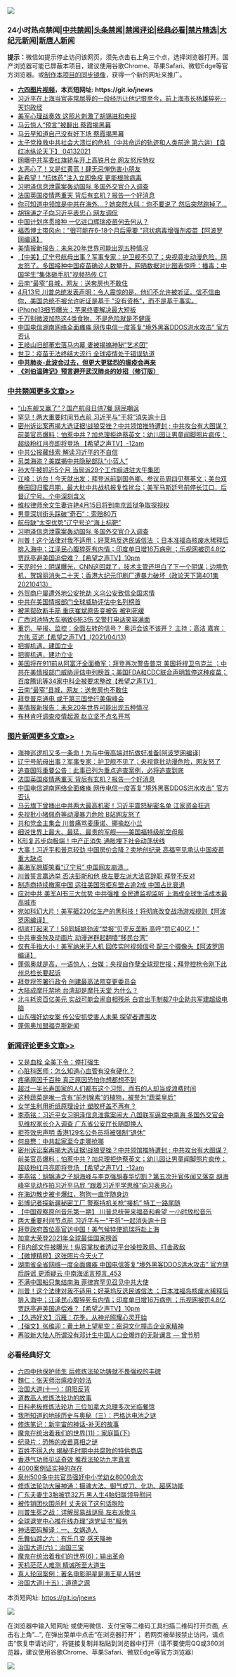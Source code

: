 ![](https://raw.githubusercontent.com/fqnews/bnews/master/64photo/fqnews-qr.jpg)

<div id="tt">
<h3>24小时热点禁闻|<a href="#%E4%B8%AD%E5%85%B1%E7%A6%81%E9%97%BB%E6%9B%B4%E5%A4%9A%E6%96%87%E7%AB%A0">中共禁闻</a>|<a href="#%E5%9B%BE%E7%89%87%E6%96%B0%E9%97%BB%E6%9B%B4%E5%A4%9A%E6%96%87%E7%AB%A0">头条禁闻</a>|<a href="#%E6%96%B0%E9%97%BB%E8%AF%84%E8%AE%BA%E6%9B%B4%E5%A4%9A%E6%96%87%E7%AB%A0">禁闻评论|<a href="#%E5%BF%85%E7%9C%8B%E7%BB%8F%E5%85%B8%E5%A5%BD%E6%96%87">经典必看|<a href="/video.md#%E7%A6%81%E7%89%87%E7%B2%BE%E9%80%89">禁片精选</a>|<a href="https://github.com/fqnews/djy/blob/master/gb/nf1351518.md#1">大纪元新闻</a>|<a href="https://github.com/fqnews/ntdtv/blob/master/gb/prog204.md#1">新唐人新闻</a></h3>
<div><b>提示：</b>微信如提示停止访问该网页，须先点击右上角三个点，选择浏览器打开。国产浏览器可能已屏蔽本项目，建议使用谷歌Chrome、苹果Safari、微软Edge等官方浏览器。或<a href="https://github.com/fqnews/bnews/blob/master/%E5%88%B6%E4%BD%9Cgit%E7%A6%81%E9%97%BB%E9%95%9C%E5%83%8F.md">制作本项目的同步镜像</a>，获得一个新的网址来推广。</div>
<ul>
<li><b><a href="http://d1.bdrive.tk/64.mp4" target="_blank">六四图片视频</a>，本页短网址: https://git.io/jnews</b></li>
<li><a href="/bannedvideo/20210413/1525352.md">习近平在上海当官非常屈辱的一段经历让他记恨至今，前上海市长杨雄猝死--天钧政经</a></li>
<li><a href="/cbnews/20210413/1525384.md">美军心理战奏效 这照片刺激了胡锡进和央视</a></li>
<li><a href="/comments/20210413/1525476.md">马云惊人“预言”被翻出 蔡霞揭黑幕</a></li>
<li><a href="/cbnews/20210413/1525559.md">马云早知道自己没有好下场 蔡霞揭黑幕</a></li>
<li><a href="/comments/20210413/1525391.md">太子党挽救中共社会大溃烂的危机（中共命运的轨迹和人类前途  第六讲）【袁红冰纵论天下】 04132021</a></li>
<li><a href="/cnnews/20210414/1525664.md">网曝中共军委红旗轿车开上高铁月台 网友怒斥特权</a></li>
<li><a href="/cbnews/20210413/1525373.md">太恶心了！又是红黄蓝！肆无忌惮伤害小朋友</a></li>
<li><a href="/cnnews/20210413/1525453.md">新希望！“抗体药”注入立即免疫 更能根除病毒</a></li>
<li><a href="/cbnews/20210414/1525888.md">习明泽信息泄露案轰动国际 多国外交官介入调查</a></li>
<li><a href="/topimagenews/20210414/1525717.md">法国英国疫情两重天 背后有玄机？报告一个好消息</a></li>
<li><a href="/cnnews/20210413/1525324.md">你可知道中领馆是中共在海外…？她突然大叫：你不要说了 然后突然跑掉了…</a></li>
<li><a href="/cnnews/20210414/1525896.md">胡锦涛之子向习近平表忠心 网友调侃</a></li>
<li><a href="/headline/20210414/1525600.md">中国计划序贯接种 一亿进口辉瑞疫苗何去何从？</a></li>
<li><a href="/cnnews/20210413/1525325.md">福西博士带风向："很可能在6-18个月后需要 "冠状病毒增强剂疫苗【阿波罗网编译】</a></li>
<li><a href="/cbnews/20210414/1525700.md">美情报新报告：未来20年世界可能出现五种情况</a></li>
<li><a href="/bannedvideo/20210414/1525741.md">【中美】辽宁号航母出事？军事专家：护卫舰不见了；央视竟批动漫危险，网友怒了。多国接种中国疫苗确诊人数攀升，网晒数据对比图表惊呼：播毒；中国学生“集体砸手机”视频热传 CT</a></li>
<li><a href="/cbnews/20210414/1525718.md">云南“最窄”县城，网友：送套房也不敢住</a></li>
<li><a href="/comments/20210414/1525719.md">4月13号  川普总统发表声明：令人震惊的是，他们不允许被听证。信不信由你，美国总统不被允许听证是基于 "没有资格"，而不是基于事实。</a></li>
<li><a href="/cnnews/20210414/1525847.md">iPhone13细节曝光：苹果终要解决最大短板</a></li>
<li><a href="/health/20210414/1525744.md">千万别微波加热这4类食物，不是危险就是不健康</a></li>
<li><a href="/topimagenews/20210414/1525699.md">中国电信湖南网络全面瘫痪 网传电信一度答复“境外黑客DDOS洪水攻击” 官方否认</a></li>
<li><a href="/comments/20210413/1525475.md">王岐山旧部董宏落马内幕 妻被揭搞神秘“艺术团”</a></li>
<li><a href="/cnnews/20210413/1525516.md">世卫：疫苗无法终结大流行 全球疫情处于错误轨道</a></li>
<li><b><a href="/comments/20200211/1275071.md" target="_blank">中共肺炎-此波会过去，但更大更猛烈的瘟疫会再来</a></b></li>
<li><b><a href="/comments/20200207/1272816.md" target="_blank">《刘伯温碑记》预言避开武汉肺炎的妙招（修订版）</a></b></li>
</ul>
</div>

<div class="catlist">
<h3><a href="/cbnews/" target="_blank">中共禁闻</a><span><a href="/cbnews/" target="_blank" rel="nofollow">更多文章>></a></span></h3>
<ul>
<li><a href="/cbnews/20210414/1526006.md" target="_blank">“山东舰又赢了”？国产航母日供7餐 网民嘲讽</a></li>
<li><a href="/cbnews/20210414/1525995.md" target="_blank">罕见！两大重要时间节点前 习近平与&#8221;干将&#8221;消失逾十日</a></li>
<li><a href="/comments/20210414/1525953.md" target="_blank">密州诉讼案再揭大选证据!战狼受挫？中共领馆推特遭封 ; 中共攻台有大图谋？前美官员爆料；怕惹中共？加总理拒绝蔡英文；幼儿园让男童闻脚照片疯传；超级粉红月亮即将登场 【希望之声TV】-12am</a></li>
<li><a href="/cbnews/20210414/1525952.md" target="_blank">中共公报藏线索 解读习近平的不自信</a></li>
<li><a href="/cbnews/20210414/1525951.md" target="_blank">另类海盗？美媒揭中共隐秘部队“小蓝人”</a></li>
<li><a href="/cbnews/20210414/1525950.md" target="_blank">孙大午被抓近5个月 当局派29个工作组进驻大午集团</a></li>
<li><a href="/cbnews/20210414/1525947.md" target="_blank">江峰：访台！今天就出发：拜登派前副国务卿、参议员周四见蔡英文；美台双橡园回归蜜月期，最大批中共战机报复性扰台；美军马斯廷号前停长江口，后督辽宁号，个中深刻含义</a></li>
<li><a href="/cbnews/20210414/1525920.md" target="_blank">维权律师余文生妻许艳4月15日将到南京监狱争取探视权</a></li>
<li><a href="/cbnews/20210414/1525908.md" target="_blank">男童深圳街头踩破“奇石”：索赔80万</a></li>
<li><a href="/cbnews/20210414/1525890.md" target="_blank">航母缺“太空优势”辽宁号沦“海上标靶”</a></li>
<li><a href="/cbnews/20210414/1525888.md" target="_blank">习明泽信息泄露案轰动国际 多国外交官介入调查</a></li>
<li><a href="/comments/20210414/1525880.md" target="_blank">川普！这个法律对我不适用；好莱坞反选民诚信法 ；日本准福岛核废水稀释后排入海中；江泽民心腹猝死有内情；印度单日增16万病例 ；乐视网被罚4.8亿 贾跃亭避美国追偿难？【希望之声TV】10pm</a></li>
<li><a href="/cbnews/20210414/1525863.md" target="_blank">天亮时分：阴谋曝光，CNN这回栽了，技术主管还坦白了下一个阴谋；边境危机，贺锦丽消失二十天；香港大纪元印刷厂遭暴力破坏（政论天下第401集 20210413）</a></li>
<li><a href="/cbnews/20210414/1525834.md" target="_blank">外贸商户屡遭外地公安抢劫 义乌公安致信全国求情</a></li>
<li><a href="/cbnews/20210414/1525803.md" target="_blank">中共在美国情报部门全球威胁评估中名列榜首</a></li>
<li><a href="/cbnews/20210414/1525802.md" target="_blank">被黑帮砍断手筋 重庆崔斌原告变被告 被判死缓</a></li>
<li><a href="/cbnews/20210414/1525786.md" target="_blank">广西河池特大车祸致6死3伤 交警打电话笑容满面</a></li>
<li><a href="/comments/20210414/1525779.md" target="_blank">重罚、举报、监控：全面左转的信号？    奥运会该不该开？  主持：高洁  嘉宾：方伟  蓝述【希望之声TV】(2021/04/13)</a></li>
<li><a href="/comments/20210414/1525752.md" target="_blank">把握机遇，建国立业</a></li>
<li><a href="/comments/20210414/1525751.md" target="_blank">把握机遇，建功立业</a></li>
<li><a href="/comments/20210414/1525749.md" target="_blank">美国将在911前从阿富汗全面撤军；拜登再次警告普京  美国将捍卫乌克兰 ；中共在美情报部门威胁评估中列榜首；美国FDA和CDC联合声明暂停这种疫苗；百度腾讯等34家中科企被要求整改【希望之声TV】</a></li>
<li><a href="/cbnews/20210414/1525718.md" target="_blank">云南“最窄”县城，网友：送套房也不敢住</a></li>
<li><a href="/cbnews/20210414/1525701.md" target="_blank">拜登普京通电 或于第三国举行美俄峰会</a></li>
<li><a href="/cbnews/20210414/1525700.md" target="_blank">美情报新报告：未来20年世界可能出现五种情况</a></li>
<li><a href="/cbnews/20210414/1525667.md" target="_blank">布林肯吁调查疫情起源 赵立坚不点名开骂</a></li>

</ul>
</div>
<div class="catlist">
<h3><a href="/topimagenews/" target="_blank">图片新闻</a><span><a href="/topimagenews/" target="_blank" rel="nofollow">更多文章>></a></span></h3>
<ul>
<li><a href="/topimagenews/20210414/1526047.md" target="_blank">海神巡逻机又多一条命！为与中俄高端对抗做好准备[阿波罗网编译]</a></li>
<li><a href="/topimagenews/20210414/1525949.md" target="_blank">辽宁号航母出事？军事专家：护卫舰不见了；央视竟批动漫危险，网友怒了</a></li>
<li><a href="/topimagenews/20210414/1525833.md" target="_blank">追查国际重要公告：此事已列为重点追查案例，必将追查到底</a></li>
<li><a href="/topimagenews/20210414/1525717.md" target="_blank">法国英国疫情两重天 背后有玄机？报告一个好消息</a></li>
<li><a href="/topimagenews/20210414/1525699.md" target="_blank">中国电信湖南网络全面瘫痪 网传电信一度答复“境外黑客DDOS洪水攻击” 官方否认</a></li>
<li><a href="/topimagenews/20210413/1525276.md" target="_blank">马云旗下曾捅出中共两大最高机密！习近平震怒秘密名单 江家资金狂逃</a></li>
<li><a href="/topimagenews/20210413/1525235.md" target="_blank">央视批小猪佩奇等动漫暴力危险 B站网友怒了</a></li>
<li><a href="/topimagenews/20210413/1525234.md" target="_blank">共和党金主集会 川普痛骂麦康诺、揶揄赵小兰</a></li>
<li><a href="/topimagenews/20210413/1525167.md" target="_blank">细说世界上最大、最猛、最贵的军舰——美国福特级航空母舰</a></li>
<li><a href="/topimagenews/20210413/1524952.md" target="_blank">K形复苏步向极端！中产正消失 通胀埋下社会动荡伏线</a></li>
<li><a href="/topimagenews/20210412/1524731.md" target="_blank">大事！习近平和普京较劲 中国房价会降？卖地创纪录 高福罕见承认中国疫苗重大缺点</a></li>
<li><a href="/topimagenews/20210412/1524357.md" target="_blank">美海军翘脚笑看“辽宁号” 中国网友崩溃…</a></li>
<li><a href="/topimagenews/20210412/1524286.md" target="_blank">川普誓言赢选举 否决彭斯和他 极左要左派大法官辞职 拜登不反对</a></li>
<li><a href="/topimagenews/20210412/1524221.md" target="_blank">制造商持续撤离中国 运往美国货柜东盟占逾2成 中国占比衰退</a></li>
<li><a href="/topimagenews/20210411/1523985.md" target="_blank">应对中共 美军AI有三大优势 中共强推 全民遭监视监听 上海成全球生活成本最高城市</a></li>
<li><a href="/topimagenews/20210411/1523973.md" target="_blank">宛如科幻大片！美军砸220亿生产的黑科技！将彻底改变战场游戏规则【阿波罗网编译】</a></li>
<li><a href="/topimagenews/20210411/1523871.md" target="_blank">彻底打起来了！58同城姚劲波“举报”贝壳反垄断 高呼“罚它40亿！”</a></li>
<li><a href="/topimagenews/20210411/1523675.md" target="_blank">中共审查殃及动画片 动漫迷群起翻墙“移民台湾”</a></li>
<li><a href="/topimagenews/20210410/1523449.md" target="_blank">仅有手指大小！美军纳米无人机 回传实时视频信号 配三个摄像头【阿波罗网编译】</a></li>
<li><a href="/topimagenews/20210410/1523285.md" target="_blank">蓬佩奥就是高，一语惊人；台媒：央视自作孽全球现世报；拜登控枪令刚下此州总检长要起诉</a></li>
<li><a href="/topimagenews/20210410/1523232.md" target="_blank">拜登将签署行政令 创建最高法院变更委员会</a></li>
<li><a href="/topimagenews/20210410/1523144.md" target="_blank">大陆成摩托禁地 台湾却是摩托天堂 为什么？</a></li>
<li><a href="/topimagenews/20210409/1522863.md" target="_blank">北斗耗资百亿美元 实战可能会闹自相残杀 白宫出手制裁7中企助共军建超级电脑</a></li>
<li><a href="/topimagenews/20210409/1522664.md" target="_blank">山东强奸幼女案 传公安抓受害人未果 探望者遭围攻</a></li>
<li><a href="/topimagenews/20210409/1522663.md" target="_blank">蓬佩奥加盟福克斯新闻</a></li>

</ul>
</div>
<div class="catlist">
<h3><a href="/comments/" target="_blank">新闻评论</a><span><a href="/comments/" target="_blank" rel="nofollow">更多文章>></a></span></h3>
<ul>
<li><a href="/comments/20210414/1526025.md" target="_blank">又是血栓 全美下令：停打强生</a></li>
<li><a href="/comments/20210414/1526014.md" target="_blank">心脏科医师：怎么知道心血管有没有硬化？</a></li>
<li><a href="/comments/20210414/1526013.md" target="_blank">疼痛原因千百种 真正原因恐怕你想都想不到</a></li>
<li><a href="/comments/20210414/1526012.md" target="_blank">超过一半长寿国家的人们都有这个习惯，而有的人却当成浪费时间</a></li>
<li><a href="/comments/20210414/1526011.md" target="_blank">这种蔬菜是唯一含有“前列腺素”的植物，被誉为“蔬菜皇后“</a></li>
<li><a href="/comments/20210414/1526005.md" target="_blank">女学生利用折纸原理设计 塑胶杯盖不再有？</a></li>
<li><a href="/comments/20210414/1525991.md" target="_blank">李燕铭：习近平女习明泽信息泄露案闹大 八国联军逼宫中南海 多国外交官会见维权家长介入调查 广东省公安厅长随即换人</a></li>
<li><a href="/comments/20210414/1525985.md" target="_blank">拒签效忠声明 香港129名公务员将被强制“退休”</a></li>
<li><a href="/comments/20210414/1525957.md" target="_blank">何良懋：中共起家至今走哪抢哪</a></li>
<li><a href="/comments/20210414/1525953.md" target="_blank">密州诉讼案再揭大选证据!战狼受挫？中共领馆推特遭封 ; 中共攻台有大图谋？前美官员爆料；怕惹中共？加总理拒绝蔡英文；幼儿园让男童闻脚照片疯传；超级粉红月亮即将登场 【希望之声TV】-12am</a></li>
<li><a href="/comments/20210414/1525943.md" target="_blank">李燕铭：胡锦涛之子胡海峰与李克强胡春华切割？第五次升官传闻又落空 胡海峰罕见动作拍习近平马屁 “跟着习近平学思维”向习表忠心</a></li>
<li><a href="/comments/20210414/1525935.md" target="_blank">在海边散步被卡爆红，狗狗一直伴随身边</a></li>
<li><a href="/comments/20210414/1525922.md" target="_blank">彭博记者探新疆秘密工厂 警察持机关枪“接机” 特工一路尾随</a></li>
<li><a href="/comments/20210414/1525919.md" target="_blank">【中国观察原创音乐第一期】 川普总统带来福音和希望  一小时放松音乐</a></li>
<li><a href="/comments/20210414/1525900.md" target="_blank">两大重要时间节点前 习近平与一“干将”一起消失逾十日</a></li>
<li><a href="/comments/20210414/1525899.md" target="_blank">拜登政府首位高官访中国！美气候特使凯瑞将赴上海</a></li>
<li><a href="/comments/20210414/1525898.md" target="_blank">加拿大荣登2021年全球最佳国家榜首</a></li>
<li><a href="/comments/20210414/1525897.md" target="_blank">FB内部文件被曝光！纵容掌权者透过平台操控政局、打击政敌</a></li>
<li><a href="/comments/20210414/1525894.md" target="_blank">【微博精粹】这张照片今天火了</a></li>
<li><a href="/comments/20210414/1525885.md" target="_blank">湖南省全省网络一度全面瘫痪 中国电信答复“境外黑客DDOS洪水攻击” 官方随后辟谣 更添疑云 中南海谣言预言_453</a></li>
<li><a href="/comments/20210414/1525884.md" target="_blank">不满中国船只集结南海 菲律宾罕见召见中共大使</a></li>
<li><a href="/comments/20210414/1525880.md" target="_blank">川普！这个法律对我不适用；好莱坞反选民诚信法 ；日本准福岛核废水稀释后排入海中；江泽民心腹猝死有内情；印度单日增16万病例 ；乐视网被罚4.8亿 贾跃亭避美国追偿难？【希望之声TV】10pm</a></li>
<li><a href="/comments/20210414/1525873.md" target="_blank">【久违好文】沉雁：花季，从神光照耀心灵开始</a></li>
<li><a href="/comments/20210414/1525872.md" target="_blank">【强文】张维迎：黄土地上望星空：窑洞文化撞击企业家精神</a></li>
<li><a href="/comments/20210414/1525660.md" target="_blank">再驳新大陆人所谓没有邓计生中国人口会爆炸的无耻谰言 — 曾节明</a></li>

</ul>
</div>

<div class="catlist">
<h3>必看经典好文</h3>
<ul>
<li><a href="/comments/20200926/1403542.md" target="_blank">六四中他保护师生 后修炼法轮功铸就不畏强权的丰碑</a></li>
<li><a href="/comments/20200224/1282494.md" target="_blank">魏仁：张天师治瘟疫的妙法</a></li>
<li><a href="/cbnews/20180317/915893.md" target="_blank">治国大道(十一)：阴阳反背</a></li>
<li><a href="/comments/20200805/1375080.md" target="_blank">道教高人修炼法轮功的故事</a></li>
<li><a href="/comments/20200531/1337359.md" target="_blank">日料老板修炼法轮功 三位加拿大总理多次光临餐馆</a></li>
<li><a href="/tculture/xiulian/20170726/797589.md" target="_blank">我所知道的地球历史与奥秘（三）：巴格达电池之谜</a></li>
<li><a href="/comments/20190418/1115565.md" target="_blank">修炼笔记：新宇宙的神话-补天的故事</a></li>
<li><a href="/topimagenews/20180530/950691.md" target="_blank">魔鬼在统治着我们的世界(11)：家庭篇(下)</a></li>
<li><a href="/topimagenews/20180408/925060.md" target="_blank">纪录片：恐怖的疫苗真相之谜</a></li>
<li><a href="/lifebaike/20200711/1358994.md" target="_blank">百姓不得入内 揭秘毛时期中共腐败的特供商店</a></li>
<li><a href="/comments/20200517/1330064.md" target="_blank">香港气功师见证奇效 推荐法轮功九字真言</a></li>
<li><a href="/lifebaike/20201113/1430218.md" target="_blank">4000案例证实神的存在</a></li>
<li><a href="/comments/20200704/783272.md" target="_blank">泉州500多中共官员强奸中小学幼女8000余次</a></li>
<li><a href="/comments/20191203/1234383.md" target="_blank">修炼法轮功大展神通：摄魂大法、御气成刀、化功、超感功能</a></li>
<li><a href="/cbnews/20200611/1343037.md" target="_blank">广东夫妻生3胎被罚32万 黑人生4胎妇联领导慰问</a></li>
<li><a href="/cbnews/20210331/1516754.md" target="_blank">被传销团伙围杀时 丈夫说了这句话脱险</a></li>
<li><a href="/comments/20200908/1392745.md" target="_blank">川普生死之战：详解贸易战谜局 左右派惨斗</a></li>
<li><a href="/cbnews/20200819/1382346.md" target="_blank">全球退党中心推在线办理“退党证书”服务</a></li>
<li><a href="/comments/20200609/1342224.md" target="_blank">神话密码解译：一、女娲造人</a></li>
<li><a href="/tculture/20190101/792146.md" target="_blank">乐舞仙踪之六：有乐几变 感天降神</a></li>
<li><a href="/cbnews/20180312/913459.md" target="_blank">治国大道(六)：治国三宝</a></li>
<li><a href="/topimagenews/20180524/947358.md" target="_blank">魔鬼在统治着我们的世界(6)：输出革命</a></li>
<li><a href="/comments/20210302/1496716.md" target="_blank">天机茫茫人难测 精诚所至大道生</a></li>
<li><a href="/comments/20200523/1332915.md" target="_blank">真人轮回案例：著名电影明星是海王星人转世</a></li>
<li><a href="/topimagenews/20180322/917868.md" target="_blank">治国大道(十五)：道德之源</a></li>

</ul>
</div>

本页短网址: https://git.io/jnews

![](https://raw.githubusercontent.com/fqnews/bnews/master/64photo/fqnews-qr.jpg)

在浏览器中输入短网址 或使用微信、支付宝等二维码工具扫描二维码打开页面, 点击右上角"...", 在弹出菜单中点击“在浏览器打开”； 若网页被举报禁止访问，请点击“恢复申请访问”，将链接复制并粘贴到浏览器中打开（请不要使用QQ或360浏览器，建议使用谷歌Chrome、苹果Safari、微软Edge等官方浏览器）

![](https://raw.githubusercontent.com/fqnews/bnews/master/64photo/wx.jpg)